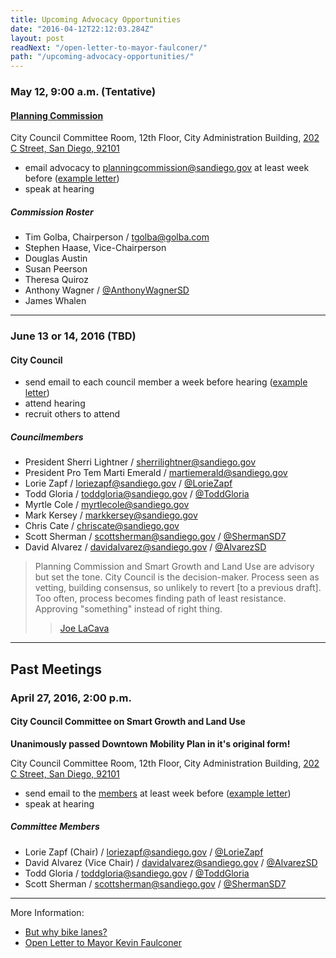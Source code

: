 ```yaml
---
title: Upcoming Advocacy Opportunities
date: "2016-04-12T22:12:03.284Z"
layout: post
readNext: "/open-letter-to-mayor-faulconer/"
path: "/upcoming-advocacy-opportunities/"
---
```


### May 12, 9:00 a.m. (Tentative)
#### [Planning Commission](https://www.sandiego.gov/planning-commission/about)

City Council Committee Room, 12th Floor, City Administration Building, [202 C Street, San Diego, 92101](https://goo.gl/maps/2cBL1YM1eez)

* email advocacy to planningcommission@sandiego.gov at least week before ([example letter](http://simpixelated.github.io/san-diego-downtown-mobility-plan/open-letter-to-councilmember-zapf/))
* speak at hearing

##### Commission Roster

* Tim Golba, Chairperson / tgolba@golba.com
* Stephen Haase, Vice-Chairperson
* Douglas Austin
* Susan Peerson
* Theresa Quiroz
* Anthony Wagner / [@AnthonyWagnerSD](https://twitter.com/AnthonyWagnerSD)
* James Whalen

---

### June 13 or 14, 2016 (TBD)
#### City Council

* send email to each council member a week before hearing ([example letter](http://simpixelated.github.io/san-diego-downtown-mobility-plan/open-letter-to-mayor-faulconer/))
* attend hearing
* recruit others to attend

##### Councilmembers

* President Sherri Lightner / sherrilightner@sandiego.gov
* President Pro Tem Marti Emerald / martiemerald@sandiego.gov
* Lorie Zapf / loriezapf@sandiego.gov / [@LorieZapf](https://twitter.com/LorieZapf)
* Todd Gloria / toddgloria@sandiego.gov / [@ToddGloria](https://twitter.com/ToddGloria)
* Myrtle Cole / myrtlecole@sandiego.gov
* Mark Kersey / markkersey@sandiego.gov
* Chris Cate / chriscate@sandiego.gov
* Scott Sherman / scottsherman@sandiego.gov / [@ShermanSD7](https://twitter.com/ShermanSD7)
* David Alvarez / davidalvarez@sandiego.gov / [@AlvarezSD](https://twitter.com/AlvarezSD)

>Planning Commission and Smart Growth and Land Use are advisory but set the tone. City Council is the decision-maker. Process seen as vetting, building consensus, so unlikely to revert [to a previous draft]. Too often, process becomes finding path of least resistance. Approving "something" instead of right thing.
> >[Joe LaCava](https://twitter.com/joe_lacava)

---

## Past Meetings

### April 27, 2016, 2:00 p.m.
#### City Council Committee on Smart Growth and Land Use

**Unanimously passed Downtown Mobility Plan in it's original form!**

City Council Committee Room, 12th Floor, City Administration Building, [202 C Street, San Diego, 92101](https://goo.gl/maps/2cBL1YM1eez)
* send email to the [members](https://www.sandiego.gov/city-clerk/officialdocs/legisdocs/cccmeetings#smart) at least week before ([example letter](http://simpixelated.github.io/san-diego-downtown-mobility-plan/open-letter-to-councilmember-zapf/))
* speak at hearing

##### Committee Members
* Lorie Zapf (Chair) / loriezapf@sandiego.gov / [@LorieZapf](https://twitter.com/LorieZapf)
* David Alvarez (Vice Chair) / davidalvarez@sandiego.gov / [@AlvarezSD](https://twitter.com/AlvarezSD)
* Todd Gloria / toddgloria@sandiego.gov / [@ToddGloria](https://twitter.com/ToddGloria)
* Scott Sherman / scottsherman@sandiego.gov / [@ShermanSD7](https://twitter.com/ShermanSD7)

---

More Information:
* [But why bike lanes?](http://simpixelated.github.io/san-diego-downtown-mobility-plan/but-why-bike-lanes/)
* [Open Letter to Mayor Kevin Faulconer](http://simpixelated.github.io/san-diego-downtown-mobility-plan/open-letter-to-mayor-faulconer/)
